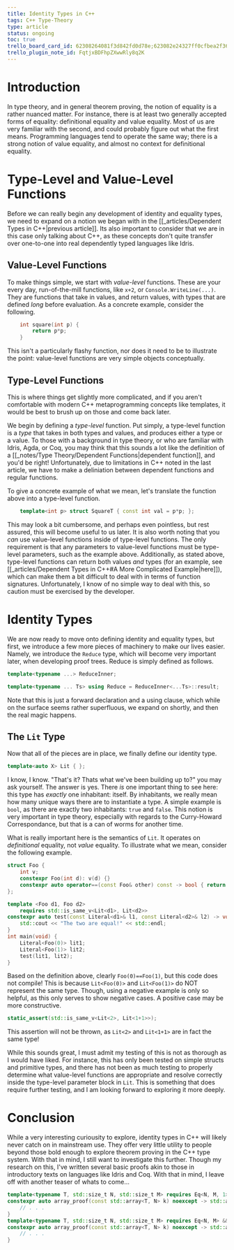 ```yaml
---
title: Identity Types in C++
tags: C++ Type-Theory
type: article
status: ongoing
toc: true
trello_board_card_id: 62308264081f3d842fd0d78e;623082e24327ff0cfbea2f36
trello_plugin_note_id: FqtjxBDFhpZXwwRly8q2K
---
```

# Introduction
In type theory, and in general theorem proving, the notion of equality is a rather nuanced matter. For instance, there is at least two generally accepted forms of equality: definitional equality and value equality. Most of us are very familiar with the second, and could probably figure out what the first means. Programming languages tend to operate the same way; there is a strong notion of value equality, and almost no context for definitional equality.

# Type-Level and Value-Level Functions
Before we can really begin any development of identity and equality types, we need to expand on a notion we began with in the [[_articles/Dependent Types in C++\|previous article]]. Its also important to consider that we are in this case only talking about C++, as these concepts don't quite transfer over one-to-one into real dependently typed languages like Idris. 
## Value-Level Functions
To make things simple, we start with *value-level* functions. These are your every day, run-of-the-mill functions, like `x+2`, or `Console.WriteLine(...)`. They are functions that take in values, and return values, with types that are defined *long* before evaluation. As a concrete example, consider the following.
```cpp
	int square(int p) {
		return p*p;
	}
```
This isn't a particularly flashy function, nor does it need to be to illustrate the point: value-level functions are very simple objects conceptually.

## Type-Level Functions
This is where things get slightly more complicated, and if you aren't comfortable with modern C++ metaprogramming concepts like templates, it would be best to brush up on those and come back later. 

We begin by defining a *type-level* function. Put simply, a type-level function is a *type* that takes in both types and values, and produces either a type or a value. To those with a background in type theory, or who are familiar with Idris, Agda, or Coq, you may think that this sounds a lot like the definition of a [[_notes/Type Theory/Dependent Functions\|dependent function]], and you'd be right! Unfortunately, due to limitations in C++ noted in the last article, we have to make a deliniation between dependent functions and regular functions.

To give a concrete example of what we mean, let's translate the function above into a type-level function.
```cpp
	template<int p> struct SquareT { const int val = p*p; };
```
This may look a bit cumbersome, and perhaps even pointless, but rest assured, this will become useful to us later. 
It is also worth noting that you *can* use value-level functions inside of type-level functions. The only requirement is that any parameters to value-level functions must be type-level parameters, such as the example above. Additionally, as stated above, type-level functions can return both  values *and* types (for an example, see [[_articles/Dependent Types in C++#A More Complicated Example\|here]]), which can make them a bit difficult to deal with in terms of function signatures. Unfortunately, I know of no simple way to deal with this, so caution must be exercised by the developer.

# Identity Types
We are now ready to move onto defining identity and equality types, but first, we introduce a few more pieces of machinery to make our lives easier. Namely, we introduce the `Reduce` type, which will become very important later, when developing proof trees. Reduce is simply defined as follows.
```cpp
template<typename ...> ReduceInner;

template<typename ... Ts> using Reduce = ReduceInner<...Ts>::result;
```
Note that this is just a forward declaration and a using clause, which while on the surface seems rather superfluous, we expand on shortly, and then the real magic happens. 

## The `Lit` Type
Now that all of the pieces are in place, we finally define our identity type.
```cpp
template<auto X> Lit { };
```
I know, I know. "That's it? Thats what we've been building up to?" you may ask yourself. The answer is yes. There *is* one important thing to see here: this type has *exactly* one inhabitant: itself. By inhabitants, we really mean how many unique ways there are to instantiate a type. A simple example is `bool`, as there are exactly two inhabitants: `true` and `false`. This notion is very important in type theory, especially with regards to the Curry-Howard Correspondance, but that is a can of worms for another time.

What is really important here is the semantics of `Lit`. It operates on *definitional* equality, not *value* equality. To illustrate what we mean, consider the following example.
```cpp
struct Foo {
	int v;
	constexpr Foo(int d): v(d) {}
	constexpr auto operator==(const Foo& other) const -> bool { return true; }
};

template <Foo d1, Foo d2>
	requires std::is_same_v<Lit<d1>, Lit<d2>>
constexpr auto test(const Literal<d1>& l1, const Literal<d2>& l2) -> void {
	std::cout << "The two are equal!" << std::endl;
}
int main(void) {
	Literal<Foo(0)> lit1;
	Literal<Foo(1)> lit2;
	test(lit1, lit2);
}
```
Based on the definition above, clearly `Foo(0)==Foo(1)`, but this code does not compile! This is because `Lit<Foo(0)>` and `Lit<Foo(1)>` do NOT represent the same type. Though, using a negative example is only so helpful, as this only serves to show negative cases. A positive case may be more constructive.
```cpp
static_assert(std::is_same_v<Lit<2>, Lit<1+1>>);
```
This assertion will not be thrown, as `Lit<2>` and `Lit<1+1>` are in fact the same type! 

While this sounds great, I must admit my testing of this is not as thorough as I would have liked. For instance, this has only been tested on simple structs and primitive types, and there has not been as much testing to properly determine what value-level functions are appropriate and resolve correctly inside the type-level parameter block in `Lit`. This is something that does require further testing, and I am looking forward to exploring it more deeply.
# Conclusion
While a very interesting curiousity to explore, identity types in C++ will likely never catch on in mainstream use. They offer very little utility to people beyond those bold enough to explore theorem proving in the C++ type system. With that in mind, I still want to investigate this further. Though my research on this, I've written several basic proofs akin to those in introductory texts on languages like Idris and Coq. With that in mind, I leave off with another teaser of whats to come...
```cpp
template<typename T, std::size_t N, std::size_t M> requires Eq<N, M, 1>
constexpr auto array_proof(const std::array<T, N> k) noexcept -> std::array<T, M> {
	// . . .
}
template<typename T, std::size_t N, std::size_t M> requires Eq<N, M> && Neq<N, 1>
constexpr auto array_proof(const std::array<T, N> k) noexcept -> std::array<T, M> {
	// . . .
}
```